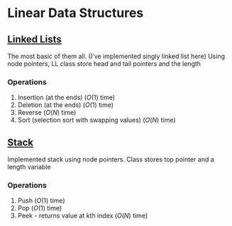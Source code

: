 # Linear Data Structures

## [Linked Lists](../../DataStructures/LinkedList/include/list.hpp)

The most basic of them all. (I've implemented singly linked list here)
Using node pointers, LL class store head and tail pointers and the length

### Operations

1. Insertion (at the ends) ($`O(1)`$ time)
2. Deletion (at the ends) ($`O(1)`$ time)
3. Reverse ($`O(N)`$ time)
4. Sort (selection sort with swapping values) ($`O(N)`$ time)

## [Stack](../../DataStructures/Stack/include/Stack.hpp)

Implemented stack using node pointers.
Class stores top pointer and a length variable

### Operations

1. Push ($`O(1)`$ time)
2. Pop ($`O(1)`$ time)
3. Peek - returns value at kth index ($`O(N)`$ time)